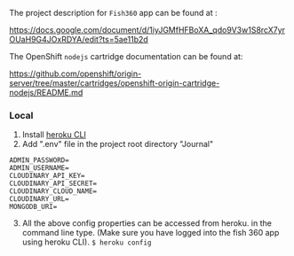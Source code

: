 The project description for `Fish360` app can be found at :

https://docs.google.com/document/d/1iyJGMfHFBoXA_qdo9V3w1S8rcX7yrOUaH9G4JOxRDYA/edit?ts=5ae11b2d

The OpenShift `nodejs` cartridge documentation can be found at:

https://github.com/openshift/origin-server/tree/master/cartridges/openshift-origin-cartridge-nodejs/README.md

### Local 
1. Install [heroku CLI](https://devcenter.heroku.com/articles/heroku-cli)
2. Add ".env" file in the project root directory "Journal"
```
ADMIN_PASSWORD=
ADMIN_USERNAME=
CLOUDINARY_API_KEY=
CLOUDINARY_API_SECRET=
CLOUDINARY_CLOUD_NAME=
CLOUDINARY_URL=
MONGODB_URI=
```
3. All the above config properties can be accessed from heroku. in the command line type. (Make sure you have logged into the fish 360 app using heroku CLI).
```$ heroku config```
